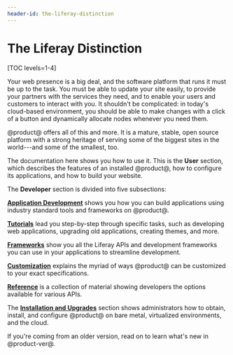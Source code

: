 ```yaml
---
header-id: the-liferay-distinction
---
```


# The Liferay Distinction

[TOC levels=1-4]

Your web presence is a big deal, and the software platform that runs it must be
up to the task. You must be able to update your site easily, to provide your
partners with the services they need, and to enable your users and customers to
interact with you. It shouldn't be complicated: in today's cloud-based
environment, you should be able to make changes with a click of a button and
dynamically allocate nodes whenever you need them. 

@product@ offers all of this and more. It is a mature, stable, open source
platform with a strong heritage of serving some of the biggest sites in the
world---and some of the smallest, too. 

The documentation here shows you how to use it. This is the
**User** section,
which describes the features of an installed @product@, how to configure its
applications, and how to build your website. 

The **Developer** section is divided into five subsections: 

[**Application Development**](/docs/7-2/appdev/-/knowledge_base/a/application-development) shows you how you can build applications using
industry standard tools and frameworks on @product@. 

[**Tutorials**](/docs/7-2/tutorials/-/knowledge_base/t/developer-tutorials) lead you step-by-step through specific tasks, such as developing
web applications, upgrading old applications, creating themes, and more. 

[**Frameworks**](/docs/7-2/frameworks/-/knowledge_base/f/frameworks) show you all the Liferay APIs and development frameworks you can
use in your applications to streamline development. 

[**Customization**](/docs/7-2/customization/-/knowledge_base/c/liferay-customization) explains the myriad of ways @product@ can be customized to
your exact specifications. 

[**Reference**](/docs/7-2/reference/-/knowledge_base/r/developer-reference) is a collection of material showing developers the options
available for various APIs. 

The [**Installation and Upgrades**](https://learn.liferay.com/dxp/7.x/en/installation_and_upgrades.html) section shows administrators how to obtain, install, and
configure @product@ on bare metal, virtualized environments, and the cloud. 

If you're coming from an older version, read on to learn what's new in
@product-ver@. 
